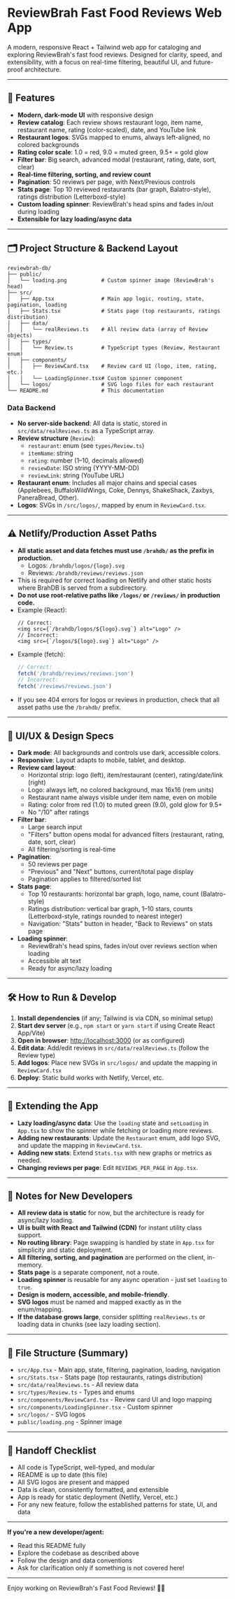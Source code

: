 # ReviewBrah Fast Food Reviews Web App

A modern, responsive React + Tailwind web app for cataloging and exploring ReviewBrah's fast food reviews. Designed for clarity, speed, and extensibility, with a focus on real-time filtering, beautiful UI, and future-proof architecture.

---

## 🚀 Features
- **Modern, dark-mode UI** with responsive design
- **Review catalog**: Each review shows restaurant logo, item name, restaurant name, rating (color-scaled), date, and YouTube link
- **Restaurant logos**: SVGs mapped to enums, always left-aligned, no colored backgrounds
- **Rating color scale**: 1.0 = red, 9.0 = muted green, 9.5+ = gold glow
- **Filter bar**: Big search, advanced modal (restaurant, rating, date, sort, clear)
- **Real-time filtering, sorting, and review count**
- **Pagination**: 50 reviews per page, with Next/Previous controls
- **Stats page**: Top 10 reviewed restaurants (bar graph, Balatro-style), ratings distribution (Letterboxd-style)
- **Custom loading spinner**: ReviewBrah's head spins and fades in/out during loading
- **Extensible for lazy loading/async data**

---

## 🗂️ Project Structure & Backend Layout

```
reviewbrah-db/
├── public/
│   └── loading.png           # Custom spinner image (ReviewBrah's head)
├── src/
│   ├── App.tsx               # Main app logic, routing, state, pagination, loading
│   ├── Stats.tsx             # Stats page (top restaurants, ratings distribution)
│   ├── data/
│   │   └── realReviews.ts    # All review data (array of Review objects)
│   ├── types/
│   │   └── Review.ts         # TypeScript types (Review, Restaurant enum)
│   ├── components/
│   │   ├── ReviewCard.tsx    # Review card UI (logo, item, rating, etc.)
│   │   └── LoadingSpinner.tsx# Custom spinner component
│   └── logos/                # SVG logo files for each restaurant
└── README.md                 # This documentation
```

### Data Backend
- **No server-side backend**: All data is static, stored in `src/data/realReviews.ts` as a TypeScript array.
- **Review structure** (`Review`):
  - `restaurant`: enum (see `types/Review.ts`)
  - `itemName`: string
  - `rating`: number (1–10, decimals allowed)
  - `reviewDate`: ISO string (YYYY-MM-DD)
  - `reviewLink`: string (YouTube URL)
- **Restaurant enum**: Includes all major chains and special cases (Applebees, BuffaloWildWings, Coke, Dennys, ShakeShack, Zaxbys, PaneraBread, Other).
- **Logos**: SVGs in `/src/logos/`, mapped by enum in `ReviewCard.tsx`.

---

## ⚠️ Netlify/Production Asset Paths
- **All static asset and data fetches must use `/brahdb/` as the prefix in production.**
  - Logos: `/brahdb/logos/{logo}.svg`
  - Reviews: `/brahdb/reviews/reviews.json`
- This is required for correct loading on Netlify and other static hosts where BrahDB is served from a subdirectory.
- **Do not use root-relative paths like `/logos/` or `/reviews/` in production code.**
- Example (React):
  ```tsx
  // Correct:
  <img src={`/brahdb/logos/${logo}.svg`} alt="Logo" />
  // Incorrect:
  <img src={`/logos/${logo}.svg`} alt="Logo" />
  ```
- Example (fetch):
  ```ts
  // Correct:
  fetch('/brahdb/reviews/reviews.json')
  // Incorrect:
  fetch('/reviews/reviews.json')
  ```
- If you see 404 errors for logos or reviews in production, check that all asset paths use the `/brahdb/` prefix.

---

## 🎨 UI/UX & Design Specs
- **Dark mode**: All backgrounds and controls use dark, accessible colors.
- **Responsive**: Layout adapts to mobile, tablet, and desktop.
- **Review card layout**:
  - Horizontal strip: logo (left), item/restaurant (center), rating/date/link (right)
  - Logo: always left, no colored background, max 16x16 (rem units)
  - Restaurant name always visible under item name, even on mobile
  - Rating: color from red (1.0) to muted green (9.0), gold glow for 9.5+
  - No "/10" after ratings
- **Filter bar**:
  - Large search input
  - "Filters" button opens modal for advanced filters (restaurant, rating, date, sort, clear)
  - All filtering/sorting is real-time
- **Pagination**:
  - 50 reviews per page
  - "Previous" and "Next" buttons, current/total page display
  - Pagination applies to filtered/sorted list
- **Stats page**:
  - Top 10 restaurants: horizontal bar graph, logo, name, count (Balatro-style)
  - Ratings distribution: vertical bar graph, 1–10 stars, counts (Letterboxd-style, ratings rounded to nearest integer)
  - Navigation: "Stats" button in header, "Back to Reviews" on stats page
- **Loading spinner**:
  - ReviewBrah's head spins, fades in/out over reviews section when loading
  - Accessible alt text
  - Ready for async/lazy loading

---

## 🛠️ How to Run & Develop
1. **Install dependencies** (if any; Tailwind is via CDN, so minimal setup)
2. **Start dev server** (e.g., `npm start` or `yarn start` if using Create React App/Vite)
3. **Open in browser**: [http://localhost:3000](http://localhost:3000) (or as configured)
4. **Edit data**: Add/edit reviews in `src/data/realReviews.ts` (follow the Review type)
5. **Add logos**: Place new SVGs in `src/logos/` and update the mapping in `ReviewCard.tsx`
6. **Deploy**: Static build works with Netlify, Vercel, etc.

---

## 🧩 Extending the App
- **Lazy loading/async data**: Use the `loading` state and `setLoading` in `App.tsx` to show the spinner while fetching or loading more reviews.
- **Adding new restaurants**: Update the `Restaurant` enum, add logo SVG, and update the mapping in `ReviewCard.tsx`.
- **Adding new stats**: Extend `Stats.tsx` with new graphs or metrics as needed.
- **Changing reviews per page**: Edit `REVIEWS_PER_PAGE` in `App.tsx`.

---

## 📝 Notes for New Developers
- **All review data is static** for now, but the architecture is ready for async/lazy loading.
- **UI is built with React and Tailwind (CDN)** for instant utility class support.
- **No routing library**: Page swapping is handled by state in `App.tsx` for simplicity and static deployment.
- **All filtering, sorting, and pagination** are performed on the client, in-memory.
- **Stats page** is a separate component, not a route.
- **Loading spinner** is reusable for any async operation - just set `loading` to `true`.
- **Design is modern, accessible, and mobile-friendly**.
- **SVG logos** must be named and mapped exactly as in the enum/mapping.
- **If the database grows large**, consider splitting `realReviews.ts` or loading data in chunks (see lazy loading section).

---

## 📁 File Structure (Summary)
- `src/App.tsx` - Main app, state, filtering, pagination, loading, navigation
- `src/Stats.tsx` - Stats page (top restaurants, ratings distribution)
- `src/data/realReviews.ts` - All review data
- `src/types/Review.ts` - Types and enums
- `src/components/ReviewCard.tsx` - Review card UI and logo mapping
- `src/components/LoadingSpinner.tsx` - Custom spinner
- `src/logos/` - SVG logos
- `public/loading.png` - Spinner image

---

## 🏁 Handoff Checklist
- All code is TypeScript, well-typed, and modular
- README is up to date (this file)
- All SVG logos are present and mapped
- Data is clean, consistently formatted, and extensible
- App is ready for static deployment (Netlify, Vercel, etc.)
- For any new feature, follow the established patterns for state, UI, and data

---

**If you're a new developer/agent:**
- Read this README fully
- Explore the codebase as described above
- Follow the design and data conventions
- Ask for clarification only if something is not covered here!

---

Enjoy working on ReviewBrah's Fast Food Reviews! 🍔🍟
